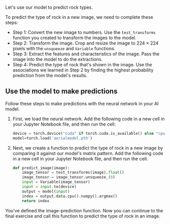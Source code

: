 Let's use our model to predict rock types.

To predict the type of rock in a new image, we need to complete these steps:

- Step 1: Convert the new image to numbers. Use the `test_transforms` function you created to transform the images to the model.
- Step 2: Transform the image. Crop and resize the image to 224 &times; 224 pixels with the `unsqueeze` and `Variable` functions.
- Step 3: Extract the features and characteristics of the image. Pass the image into the model to do the extractions.
- Step 4: Predict the type of rock that's shown in the image. Use the associations we learned in Step 2 by finding the highest probability prediction from the model's results.

## Use the model to make predictions

Follow these steps to make predictions with the neural network in your AI model.

1. First, we load the neural network. Add the following code in a new cell in your Jupyter Notebook file, and then run the cell:

   ```python
   device = torch.device("cuda" if torch.cuda.is_available() else "cpu")
   model=torch.load('aerialmodel.pth')
   ```

1. Next, we create a function to predict the type of rock in a new image by comparing it against our model's matrix pattern. Add the following code in a new cell in your Jupyter Notebook file, and then run the cell:

   ```python
   def predict_image(image):
       image_tensor = test_transforms(image).float()
       image_tensor = image_tensor.unsqueeze_(0)
       input = Variable(image_tensor)
       input = input.to(device)
       output = model(input)
       index = output.data.cpu().numpy().argmax()
       return index
   ```

You've defined the image-prediction function. Now you can continue to the final exercise and call this function to predict the type of rock in an image.
